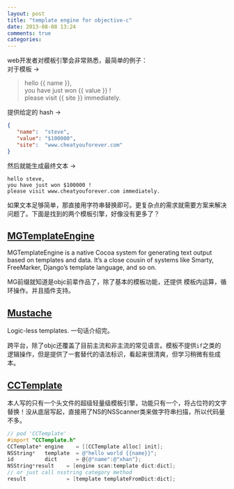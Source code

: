 ```yaml
---
layout: post
title: "template engine for objective-c"
date: 2013-08-08 13:24
comments: true
categories: 
---
```


web开发者对模板引擎会非常熟悉，最简单的例子：  
对于模板 ->
>  hello \{\{ name }},  
  you have just won \{\{ value }} !  
  please visit \{\{ site }} immediately.  

	



提供给定的 hash ->  
``` json
{
   "name":  "steve",
   "value": "$100000",
   "site":  "www.cheatyouforever.com"
}
```

然后就能生成最终文本 ->  
```
hello steve,
you have just won $100000 !
please visit www.cheatyouforever.com immediately.
```

如果文本足够简单，那直接用字符串替换即可。更复杂点的需求就需要方案来解决问题了。下面是找到的两个模板引擎，好像没有更多了？

[MGTemplateEngine](http://mattgemmell.com/2008/05/20/mgtemplateengine-templates-with-cocoa/) 
---------
MGTemplateEngine is a native Cocoa system for generating text output based on templates and data. It’s a close cousin of systems like Smarty, FreeMarker, Django’s template language, and so on.  

MG前缀就知道是objc前辈作品了，除了基本的模板功能，还提供 模板内运算，循环操作。并且插件支持。  

[Mustache](http://mustache.github.io/)
---------
Logic-less templates.  一句话介绍完。  

跨平台，除了objc还覆盖了目前主流和非主流的常见语言。模板不提供`if`之类的逻辑操作，但是提供了一套替代的语法标识，看起来很清爽，但学习稍微有些成本。  


[CCTemplate](https://github.com/xhan/CocoaTemplateEngine)
---------
本人写的只有一个头文件的超级轻量级模板引擎，功能只有一个，将占位符的文字替换！没从底层写起，直接用了NS的NSScanner类来做字符串扫描，所以代码量不多。   
``` objective-c
// pod 'CCTemplate'
#import "CCTemplate.h"
CCTemplate* engine    = [[CCTemplate alloc] init];
NSString*   template  = @"hello world {{name}}";
id    		dict      = @{@"name":@"xhan"};
NSString*result    = [engine scan:template dict:dict];
// or just call nsstring category method
result 			   = [template templateFromDict:dict];
```
